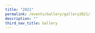 ```yaml
---
title: "2021"
permalink: /events/Gallery/gallery2021/
description: ""
third_nav_title: Gallery
---
```

